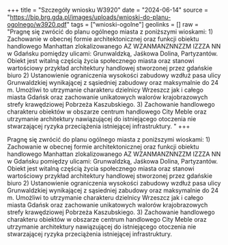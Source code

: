 +++
title = "Szczegóły wniosku W3920"
date = "2024-06-14"
source = "https://bip.brg.gda.pl/images/uploads/wnioski-do-planu-ogolnego/w3920.pdf"
tags = ["wnioski-ogolne"]
geolinks = []
raw = "Pragnę się zwrócić do planu ogólnego miasta z poniższymi wioskami: 1) Zachowanie w obecnej formie architektonicznej oraz funkcji obiektu handlowego Manhattan zlokalizowanego AZ WZANMANZNNZZM IZZZA NN w Gdańsku pomiędzy ulicami: Grunwaldzką, Jaśkowa Dolina, Partyzantów. Obiekt jest witalną częścią życia społecznego miasta oraz stanowi wartościowy przykład architektury handlowej stworzonej przez gdańskie biuro 2) Ustanowienie ograniczenia wysokości zabudowy wzdłuż pasa ulicy Grunwaldzkiej wynikającej z sąsiedniej zabudowy oraz maksymalnie do 24 m. Umożliwi to utrzymanie charakteru dzielnicy Wrzeszcz jak i całego miasta Gdańsk oraz zachowanie unikatowych walorów krajobrazowych strefy krawędziowej Pobrzeża Kaszubskiego. 3) Zachowanie handlowego charakteru obiektów w obszarze centrum handlowego City Meble oraz utrzymanie architektury nawiązującej do istniejącego otoczenia nie stwarzającej ryzyka przeciążenia istniejącej infrastruktury.  "
+++

Pragnę się zwrócić do planu ogólnego miasta z poniższymi wioskami: 1) Zachowanie
w obecnej formie architektonicznej oraz funkcji obiektu handlowego Manhattan zlokalizowanego
AZ WZANMANZNNZZM IZZZA NN
w Gdańsku pomiędzy ulicami: Grunwaldzką, Jaśkowa Dolina, Partyzantów. Obiekt jest witalną
częścią życia społecznego miasta oraz stanowi wartościowy przykład architektury handlowej
stworzonej przez gdańskie biuro 2) Ustanowienie ograniczenia wysokości zabudowy wzdłuż pasa
ulicy Grunwaldzkiej wynikającej z sąsiedniej zabudowy oraz maksymalnie do 24 m. Umożliwi to
utrzymanie charakteru dzielnicy Wrzeszcz jak i całego miasta Gdańsk oraz zachowanie
unikatowych walorów krajobrazowych strefy krawędziowej Pobrzeża Kaszubskiego. 3)
Zachowanie handlowego charakteru obiektów w obszarze centrum handlowego City Meble oraz
utrzymanie architektury nawiązującej do istniejącego otoczenia nie stwarzającej ryzyka
przeciążenia istniejącej infrastruktury. 




